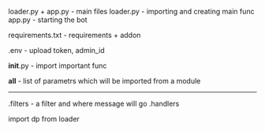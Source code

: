 loader.py + app.py - main files
loader.py - importing and creating main func
app.py - starting the bot

requirements.txt - requirements + addon

.env - upload token, admin_id

__init__.py - import important func

__all__ - list of parametrs which will be imported from a module

- - - - -
.filters - a filter and where message will go
.handlers

import dp from loader
